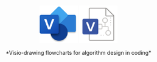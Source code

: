 <p align="center"><img width="100px" src="images/visio.png"> <img width="100px" src="images/vsd.png"></p>
<p align="center">*Visio-drawing flowcharts for algorithm design in coding*</p>
